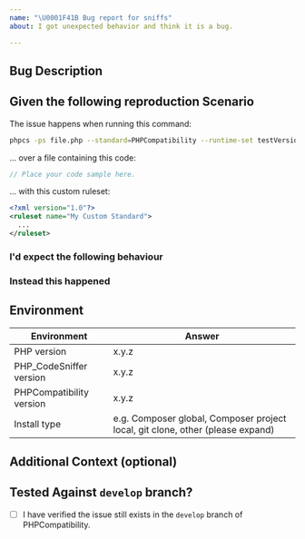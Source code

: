 ```yaml
---
name: "\U0001F41B Bug report for sniffs"
about: I got unexpected behavior and think it is a bug.

---
```


<!--
PLEASE FILL OUT THE TEMPLATE COMPLETELY.
BUG REPORTS WHICH CANNOT BE REPRODUCED BASED ON THE INFORMATION PROVIDED WILL BE CLOSED.
-->

## Bug Description
<!-- Provide a clear and concise description of the problem you are experiencing. -->


## Given the following reproduction Scenario
<!-- Please provide example code that allows us to reproduce the issue. Do NOT paste screenshots of code! -->

The issue happens when running this command:
<!-- Adjust the below command as appropriate. Please include the testVersion setting you are using! -->
```bash
phpcs -ps file.php --standard=PHPCompatibility --runtime-set testVersion #.#-
```

... over a file containing this code:
```php
// Place your code sample here.
```

<!-- Optionally post a *minimal* version of your custom ruleset here if needed to reproduce the issue. -->
... with this custom ruleset:
```xml
<?xml version="1.0"?>
<ruleset name="My Custom Standard">
  ...
</ruleset>
```


### I'd expect the following behaviour
<!-- What was the expected (correct) behavior? -->


### Instead this happened
<!--
What is the current (buggy) behavior?
Please provide as much information as possible and relevant.

Whenever possible, include the error message and the error code for the sniff that is being
(or should have been) triggered.
You can see the sniff error codes by running `phpcs` with the `-s` flag.
Example: `PHPCompatibility.Interfaces.RemovedSerializable.Deprecated`
-->


## Environment
<!-- Please include as many details as relevant about the environment you experienced the bug in. -->

| Environment              | Answer
| ------------------------ | -------
| PHP version              | x.y.z
| PHP_CodeSniffer version  | x.y.z
| PHPCompatibility version | x.y.z
| Install type             | e.g. Composer global, Composer project local, git clone, other (please expand)


## Additional Context (optional)
<!-- Add any other context about the problem here. -->


## Tested Against `develop` branch?
- [ ] I have verified the issue still exists in the `develop` branch of PHPCompatibility.
